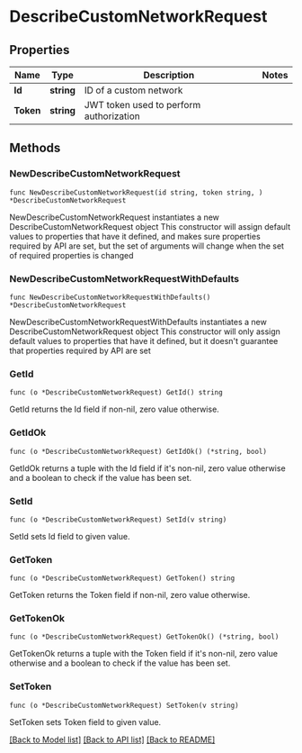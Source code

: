 # DescribeCustomNetworkRequest

## Properties

Name | Type | Description | Notes
------------ | ------------- | ------------- | -------------
**Id** | **string** | ID of a custom network | 
**Token** | **string** | JWT token used to perform authorization | 

## Methods

### NewDescribeCustomNetworkRequest

`func NewDescribeCustomNetworkRequest(id string, token string, ) *DescribeCustomNetworkRequest`

NewDescribeCustomNetworkRequest instantiates a new DescribeCustomNetworkRequest object
This constructor will assign default values to properties that have it defined,
and makes sure properties required by API are set, but the set of arguments
will change when the set of required properties is changed

### NewDescribeCustomNetworkRequestWithDefaults

`func NewDescribeCustomNetworkRequestWithDefaults() *DescribeCustomNetworkRequest`

NewDescribeCustomNetworkRequestWithDefaults instantiates a new DescribeCustomNetworkRequest object
This constructor will only assign default values to properties that have it defined,
but it doesn't guarantee that properties required by API are set

### GetId

`func (o *DescribeCustomNetworkRequest) GetId() string`

GetId returns the Id field if non-nil, zero value otherwise.

### GetIdOk

`func (o *DescribeCustomNetworkRequest) GetIdOk() (*string, bool)`

GetIdOk returns a tuple with the Id field if it's non-nil, zero value otherwise
and a boolean to check if the value has been set.

### SetId

`func (o *DescribeCustomNetworkRequest) SetId(v string)`

SetId sets Id field to given value.


### GetToken

`func (o *DescribeCustomNetworkRequest) GetToken() string`

GetToken returns the Token field if non-nil, zero value otherwise.

### GetTokenOk

`func (o *DescribeCustomNetworkRequest) GetTokenOk() (*string, bool)`

GetTokenOk returns a tuple with the Token field if it's non-nil, zero value otherwise
and a boolean to check if the value has been set.

### SetToken

`func (o *DescribeCustomNetworkRequest) SetToken(v string)`

SetToken sets Token field to given value.



[[Back to Model list]](../README.md#documentation-for-models) [[Back to API list]](../README.md#documentation-for-api-endpoints) [[Back to README]](../README.md)


